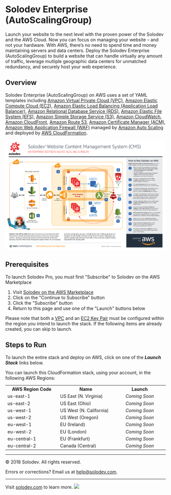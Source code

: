 ﻿# Solodev Enterprise (AutoScalingGroup)
Launch your website to the next level with the proven power of the Solodev and the AWS Cloud. Now you can focus on managing your website – and not your hardware. With AWS, there’s no need to spend time and money maintaining servers and data centers. Deploy the Solodev Enterprise (AutoScalingGroup) to build a website that can handle virtually any amount of traffic, leverage mutliple geographic data centers for unmatched redundancy, and securely host your web experience.

## Overview
Solodev Enterprise (AutoScalingGroup) on AWS uses a set of YAML templates including [Amazon Virtual Private Cloud (VPC)](http://docs.aws.amazon.com/AmazonVPC/latest/UserGuide/VPC_Introduction.html), [Amazon Elastic Compute Cloud (EC2)](http://docs.aws.amazon.com/AWSEC2/latest/UserGuide/concepts.html), [Amazon Elastic Load Balancing (Application Load Balancer)](https://docs.aws.amazon.com/elasticloadbalancing/latest/application/introduction.html), [Amazon Relational Database Service (RDS)](http://docs.aws.amazon.com/AmazonRDS/latest/UserGuide/Welcome.html), [Amazon Elastic File System (EFS)](http://docs.aws.amazon.com/efs/latest/ug/whatisefs.html), [Amazon Simple Storage Service (S3)](https://docs.aws.amazon.com/AmazonS3/latest/dev/Welcome.html), [Amazon CloudWatch](https://docs.aws.amazon.com/AmazonCloudWatch/latest/monitoring/WhatIsCloudWatch.html), [Amazon CloudFront](http://docs.aws.amazon.com/AmazonCloudFront/latest/DeveloperGuide/Introduction.html), [Amazon Route 53](http://docs.aws.amazon.com/Route53/latest/DeveloperGuide/Welcome.html), [Amazon Certificate Manager (ACM)](https://docs.aws.amazon.com/acm/latest/userguide/acm-overview.html), [Amazon Web Application Firewall (WAF)](https://docs.aws.amazon.com/waf/latest/developerguide/what-is-aws-waf.html) managed by [Amazon Auto Scaling](https://docs.aws.amazon.com/autoscaling/plans/userguide/what-is-aws-auto-scaling.html) and deployed by [AWS CloudFormation](http://docs.aws.amazon.com/AWSCloudFormation/latest/UserGuide/Welcome.html).

![AWS Diagram](images/solodev-cms-aws-architecture-enterprise-autoscaling.jpg)

## Prerequisites
To launch Solodev Pro, you must first "Subscribe" to Solodev on the AWS Marketplace
1. Visit <a href="https://aws.amazon.com/marketplace/pp/B01LXZKO21?qid=1534773581495&sr=0-1&ref_=srh_res_product_title">Solodev on the AWS Marketplace</a>
2. Click on the "Continue to Subscribe" button
3. Click the "Subscribe" button
3. Return to this page and use one of the "Launch" buttons below

Please note that both a <a href="https://console.aws.amazon.com/vpc/home?region=us-east-1#vpcs:">VPC</a> and an <a href="https://console.aws.amazon.com/ec2/v2/home?region=us-east-1#KeyPairs:sort=keyName">EC2 Key Pair</a> must be configured within the region you intend to launch the stack. If the following items are already created, you can skip to launch.

## Steps to Run
To launch the entire stack and deploy on AWS, click on one of the ***Launch Stack*** links below.

You can launch this CloudFormation stack, using your account, in the following AWS Regions:

<table>
	<tr>
		<th width="299">AWS Region Code</td>
		<th width="299">Name</td>
		<th width="299" align="center">Launch</td>
	</tr>
	<tr>
		<td>us-east-1</td>
		<td>US East (N. Virginia)</td>
		<td align="center"><em>Coming Soon</em></td>
	</tr>
	<tr>
		<td>us-east-2</td>
		<td>US East (Ohio)</td>
		<td align="center"><em>Coming Soon</em></td>
	</tr>
	<tr>
		<td>us-west-1</td>
		<td>US West (N. California)</td>
		<td align="center"><em>Coming Soon</em></td>
	</tr>
	<tr>
		<td>us-west-2</td>
		<td>US West (Oregon)</td>
		<td align="center"><em>Coming Soon</em></td>
	</tr>
	<tr>
		<td>eu-west-1</td>
		<td>EU (Ireland)</td>
		<td align="center"><em>Coming Soon</em></td>
	</tr>
	<tr>
		<td>eu-west-2</td>
		<td>EU (London)</td>
		<td align="center"><em>Coming Soon</em></td>
	</tr>
	<tr>
		<td>eu-central-1</td>
		<td>EU (Frankfurt)</td>
		<td align="center"><em>Coming Soon</em></td>
	</tr>
	<tr>
		<td>eu-central-2</td>
		<td>Canada (Central)</td>
		<td align="center"><em>Coming Soon</em></td>
	</tr>
</table>

---
© 2018 Solodev. All rights reserved. 

Errors or corrections? Email us at help@solodev.com.

---
Visit [solodev.com](https://www.solodev.com/) to learn more. <img src="https://www.google-analytics.com/collect?v=1&tid=UA-3849724-1&cid=1&t=event&ec=github_autoscaling&ea=main&cs=github&cm=github&cn=github_enterprise-autoscaling" />



